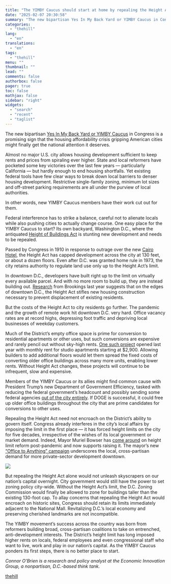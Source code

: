 ```yaml
---
title: "The YIMBY Caucus should start at home by repealing the Height Act"
date: "2025-02-07 20:30:58"
summary: "The new bipartisan Yes In My Back Yard or YIMBY Caucus in Congress is a promising sign that the housing affordability crisis gripping American cities might finally get the national attention it deserves. Almost no major U.S. city allows housing development sufficient to keep rents and prices from spiraling ever..."
categories:
  - "thehill"
lang:
  - "en"
translations:
  - "en"
tags:
  - "thehill"
menu: ""
thumbnail: ""
lead: ""
comments: false
authorbox: false
pager: true
toc: false
mathjax: false
sidebar: "right"
widgets:
  - "search"
  - "recent"
  - "taglist"
---
```


The new bipartisan [Yes In My Back Yard or YIMBY Caucus](https://robertgarcia.house.gov/congressional-yimby-caucus) in Congress is a promising sign that the housing affordability crisis gripping American cities might finally get the national attention it deserves.

Almost no major U.S. city allows housing development sufficient to keep rents and prices from spiraling ever higher. State and local reformers have pocketed some key victories over the last few years — particularly California — but hardly enough to end housing shortfalls. Yet existing federal tools have few clear ways to break down local barriers to denser housing development. Restrictive single-family zoning, minimum lot sizes and off-street parking requirements are all under the purview of local authorities.

In other words, new YIMBY Caucus members have their work cut out for them.

Federal interference has to strike a balance, careful not to alienate locals while also pushing cities to actually change course. One easy place for the YIMBY Caucus to start? Its own backyard, Washington D.C., where the antiquated [Height of Buildings Act](https://en.wikipedia.org/wiki/Height_of_Buildings_Act_of_1910) is stunting new development and needs to be repealed.

Passed by Congress in 1910 in response to outrage over the new [Cairo Hotel](https://en.wikipedia.org/wiki/The_Cairo), the Height Act has capped development across the city at 130 feet, or about a dozen floors. Even after D.C. was granted home rule in 1973, the city retains authority to regulate land use only up to the Height Act’s limit.

In downtown D.C., developers have built right up to the limit on virtually every available parcel. And with no more room to build up, they are instead building out. [Research](https://www.brookings.edu/articles/up-or-out-how-the-height-act-hinders-development-in-washington-dc/) from Brookings last year suggests that on the edges of downtown D.C., the Height Act stifles new housing construction necessary to prevent displacement of existing residents.

But the costs of the Height Act to city residents go further. The pandemic and the growth of remote work hit downtown D.C. very hard. Office vacancy rates are at record highs, depressing foot traffic and depriving local businesses of weekday customers.

Much of the District’s empty office space is prime for conversion to residential apartments or other uses, but such conversions are expensive and rarely pencil out without sky-high rents. [One such project](https://www.wusa9.com/article/news/local/dc/dcs-first-office-to-residential-conversion-is-quite-expensive/65-5d8d318f-aa72-4b80-a31c-535369b069f2) opened last year with monthly rent for studio apartments starting at $2,900. Allowing builders to add additional floors would let them spread the fixed costs of converting older office buildings across many more units, enabling lower rents. Without Height Act changes, these projects will continue to be infrequent, slow and expensive.

Members of the YIMBY Caucus or its allies might find common cause with President Trump’s new Department of Government Efficiency, tasked with reducing the federal government’s headcount and possibly sending some federal agencies [out of the city entirely](https://www.foxnews.com/video/6364828512112). If DOGE is successful, it could free up older office buildings throughout the city that are prime candidates for conversions to other uses.

Repealing the Height Act need not encroach on the District’s ability to govern itself. Congress already interferes in the city’s local affairs by imposing the limit in the first place — it has forced height limits on the city for five decades, irrespective of the wishes of its local government or market demand. Indeed, Mayor Muriel Bowser has [come around](https://www.washingtonpost.com/dc-md-va/2023/02/04/dc-height-act-bowser/) on height limit reform post-pandemic and now supports raising it. The mayor’s new [“Office to Anything” campaign](https://mayor.dc.gov/release/mayor-bowser-launches-%E2%80%9Coffice-anything%E2%80%9D-program-activate-vacant-and-underutilized-office#:~:text=The%20Office%20to%20Anything%20program,by%20offering%20a%2015-year) underscores the local, cross-partisan demand for more private-sector development downtown.


[![](https://thehill.com/wp-content/uploads/sites/2/2023/11/op2.png?w=600)](https://thehill.com/submitting-opinion-content/)

But repealing the Height Act alone would not unleash skyscrapers on our nation’s capital overnight. City government would still have the power to set zoning policy city-wide. Without the Height Act’s limit, the D.C. Zoning Commission would finally be allowed to zone for buildings taller than the existing 130-foot cap. To allay concerns that repealing the Height Act would encroach on historic sites, Congress should retain its limits immediately adjacent to the National Mall. Revitalizing D.C.’s local economy and preserving cherished landmarks are not incompatible.

The YIMBY movement’s success across the country was born from reformers building broad, cross-partisan coalitions to take on entrenched, anti-development interests. The District’s height limit has long imposed higher rents on locals, federal employees and even congressional staff who want to live, work and play in our nation’s capital. As the YIMBY Caucus ponders its first steps, there is no better place to start.

*Connor O’Brien is a research and policy analyst at the Economic Innovation Group, a nonpartisan, D.C.-based think tank.*

[thehill](https://thehill.com/opinion/finance/5131070-the-yimby-caucus-should-start-at-home-by-repealing-the-height-act/)
